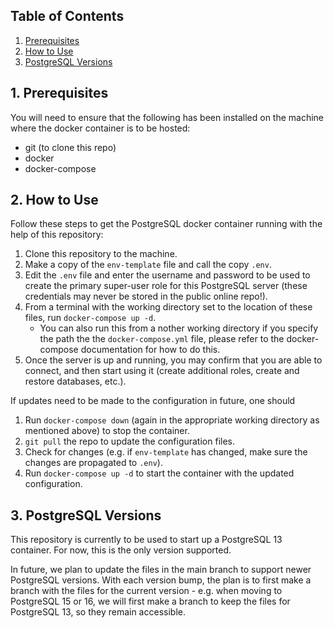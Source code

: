 ## Table of Contents
1. [Prerequisites](#1-prerequisites)
1. [How to Use](#2-how-to-use)
1. [PostgreSQL Versions](#3-postgresql-versions)

## 1. Prerequisites
You will need to ensure that the following has been installed on the machine where the docker container is to be hosted:
- git (to clone this repo)
- docker
- docker-compose

## 2. How to Use
Follow these steps to get the PostgreSQL docker container running with the help of this repository:
1. Clone this repository to the machine.
1. Make a copy of the `env-template` file and call the copy `.env`.
1. Edit the `.env` file and enter the username and password to be used to create the primary super-user role for this PostgreSQL server (these credentials may never be stored in the public online repo!).
1. From a terminal with the working directory set to the location of these files, run `docker-compose up -d`.
    - You can also run this from a nother working directory if you specify the path the the `docker-compose.yml` file, please refer to the docker-compose documentation for how to do this.
1. Once the server is up and running, you may confirm that you are able to connect, and then start using it (create additional roles, create and restore databases, etc.).

If updates need to be made to the configuration in future, one should
1. Run `docker-compose down` (again in the appropriate working directory as mentioned above) to stop the container.
1. `git pull` the repo to update the configuration files.
1. Check for changes (e.g. if `env-template` has changed, make sure the changes are propagated to `.env`).
1. Run `docker-compose up -d` to start the container with the updated configuration.

## 3. PostgreSQL Versions
This repository is currently to be used to start up a PostgreSQL 13 container. For now, this is the only version supported.

In future, we plan to update the files in the main branch to support newer PostgreSQL versions. With each version bump, the plan is to first make a branch with the files for the current version - e.g. when moving to PostgreSQL 15 or 16, we will first make a branch to keep the files for PostgreSQL 13, so they remain accessible.